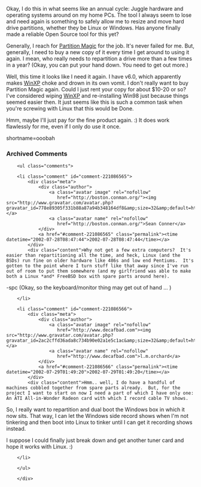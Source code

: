 <p>Okay, I do this in what seems like an annual cycle:  Juggle hardware and operating systems around on my home PCs.  The tool I always seem to lose and need again is something to safely allow me to resize and move hard drive partitions, whether they be Linux or Windows.  Has anyone finally made a reliable Open Source tool for this yet?</p>
<p>Generally, I reach for <a href="http://www.partitionmagic.com/">Partition Magic</a> for the job.  It's never failed for me.  But, generally, I need to buy a new copy of it every time I get around to using it again.  I mean, who really needs to repartition a drive more than a few times in a year?  (Okay, you can put your hand down.  You need to get out more.)</p>
<p>Well, this time it looks like I need it again.  I have v6.0, which apparently makes <a href="http://www.decafbad.com/twiki/bin/view/Main/WinXP">WinXP</a> choke and drown in its own vomit.  I don't really want to buy Partition Magic again.  Could I just rent your copy for about $10-20 or so?  I've considered wiping <a href="http://www.decafbad.com/twiki/bin/view/Main/WinXP">WinXP</a> and re-installing Win98 just because things seemed easier then.  It just seems like this is such a common task when you're screwing with Linux that this would be Done.</p>
<p>Hmm, maybe I'll just pay for the fine product again.  :)  It does work flawlessly for me, even if I only do use it once.</p>
<!--more-->
shortname=ooobah

<div id="comments" class="comments archived-comments">
            <h3>Archived Comments</h3>
            
        <ul class="comments">
            
        <li class="comment" id="comment-221086565">
            <div class="meta">
                <div class="author">
                    <a class="avatar image" rel="nofollow" 
                       href="http://boston.conman.org/"><img src="http://www.gravatar.com/avatar.php?gravatar_id=778e89305f331b88a87a94b348164df8&amp;size=32&amp;default=http://mediacdn.disqus.com/1320279820/images/noavatar32.png"/></a>
                    <a class="avatar name" rel="nofollow" 
                       href="http://boston.conman.org/">Sean Conner</a>
                </div>
                <a href="#comment-221086565" class="permalink"><time datetime="2002-07-28T08:47:44">2002-07-28T08:47:44</time></a>
            </div>
            <div class="content">Why not get a few extra computers?  It's easier than repartitioning all the time, and heck, Linux (and the BSDs) run fine on older hardware like 486s and low end Pentiums.  It's gotten to the point where I turn stuff like that away since I've run out of room to put them somewhere (and my girlfriend was able to make both a Linux *and* FreeBSD box with spare parts around here).

-spc (Okay, so the keyboard/monitor thing may get out of hand ... )</div>
            
        </li>
    
        <li class="comment" id="comment-221086566">
            <div class="meta">
                <div class="author">
                    <a class="avatar image" rel="nofollow" 
                       href="http://www.decafbad.com"><img src="http://www.gravatar.com/avatar.php?gravatar_id=2ac2cffd36ada8c734b90e02a1e5c1ac&amp;size=32&amp;default=http://mediacdn.disqus.com/1320279820/images/noavatar32.png"/></a>
                    <a class="avatar name" rel="nofollow" 
                       href="http://www.decafbad.com">l.m.orchard</a>
                </div>
                <a href="#comment-221086566" class="permalink"><time datetime="2002-07-29T01:49:20">2002-07-29T01:49:20</time></a>
            </div>
            <div class="content">Hmm.. well, I do have a handful of machines cobbled together from spare parts already.  But, for the project I want to start on now I need a part of which I have only one: An ATI All-in-Wonder Radeon card with which I record cable TV shows.  

So, I really want to repartition and dual boot the Windows box in which it now sits.  That way, I can let the Windows side record shows when I'm not tinkering and then boot into Linux to tinker until I can get it recording shows instead.

I suppose I could finally just break down and get another tuner card and hope it works with Linux.  :)</div>
            
        </li>
    
        </ul>
    
        </div>
    